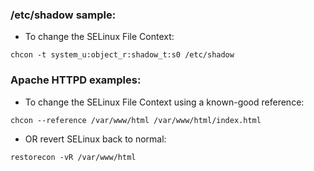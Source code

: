 ### /etc/shadow sample:
* To change the SELinux File Context:
```
chcon -t system_u:object_r:shadow_t:s0 /etc/shadow
```

### Apache HTTPD examples:
* To change the SELinux File Context using a known-good reference:
```
chcon --reference /var/www/html /var/www/html/index.html
```

* OR revert SELinux back to normal:
```
restorecon -vR /var/www/html
```
